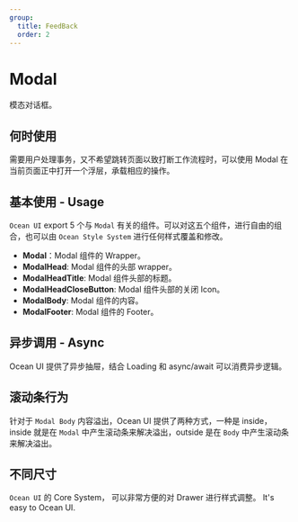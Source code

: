 ```yaml
---
group:
  title: FeedBack
  order: 2
---
```


# Modal

模态对话框。

## 何时使用

需要用户处理事务，又不希望跳转页面以致打断工作流程时，可以使用 Modal 在当前页面正中打开一个浮层，承载相应的操作。

## 基本使用 - Usage

`Ocean UI` export 5 个与 `Modal` 有关的组件。可以对这五个组件，进行自由的组合，也可以由 `Ocean Style System` 进行任何样式覆盖和修改。

- **Modal**：Modal 组件的 Wrapper。
- **ModalHead**: Modal 组件的头部 wrapper。
- **ModalHeadTitle**: Modal 组件头部的标题。
- **ModalHeadCloseButton**: Modal 组件头部的关闭 Icon。
- **ModalBody**: Modal 组件的内容。
- **ModalFooter**: Modal 组件的 Footer。

<code src="./document/basic.tsx"></code>

## 异步调用 - Async

Ocean UI 提供了异步抽屉，结合 Loading 和 async/await 可以消费异步逻辑。
<code src="./document/async.tsx"></code>

## 滚动条行为

针对于 `Modal Body` 内容溢出，Ocean UI 提供了两种方式，一种是 inside，inside 就是在 `Modal` 中产生滚动条来解决溢出，outside 是在 `Body` 中产生滚动条来解决溢出。

<code src="./document/behavior.tsx"></code>

## 不同尺寸

`Ocean UI` 的 Core System， 可以非常方便的对 Drawer 进行样式调整。 It's easy to Ocean UI.
<code src="./document/size.tsx"></code>
